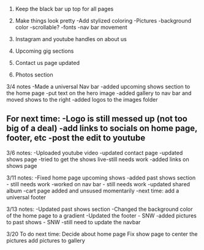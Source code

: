 1. Keep the black bar up top for all pages
2. Make things look pretty
    -Add stylized coloring
    -Pictures
    -background color
    -scrollable?
    -fonts
    -nav bar movement
    
3. Instagram and youtube handles on about us

4. Upcoming gig sections

5. Contact us page updated

6. Photos section



3/4 notes
-Made a universal Nav bar
-added upcoming shows section to the home page
    -put text on the hero image
-added gallery to nav bar and moved shows to the right
-added logos to the images folder

For next time:
-Logo is still messed up (not too big of a deal)
-add links to socials on home page, footer, etc
-post the edit to youtube
-

3/6 notes:
-Uploaded youtube video
-updated contact page
-updated shows page
-tried to get the shows live-still needs work
-added links on shows page

3/11 notes:
-Fixed home page upcoming shows
-added past shows section - still needs work
-worked on nav bar - still needs work
-updated shared album
-cart page added and unsused momentarily
-next time: add a universal footer

3/13 notes:
-Updated past shows section
-Changed the background color of the home page to a gradient
-Updated the footer - SNW
-added pictures to past shows - SNW
-still need to update the navbar

3/20
To do next time:
    Decide about home page
    Fix show page to center the pictures
    add pictures to gallery
    